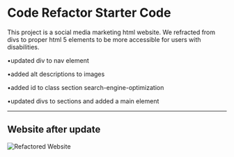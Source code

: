 # Code Refactor Starter Code
This project is a social media marketing html website. We refracted from divs to proper html 5 elements to be more accessible for users with disabilities. 

•updated div to nav element

•added alt descriptions to images

•added id to class section search-engine-optimization

•updated divs to sections and added a main element 

---
## Website after update

![Refactored Website](./assets/images/website-screenshot.png)

